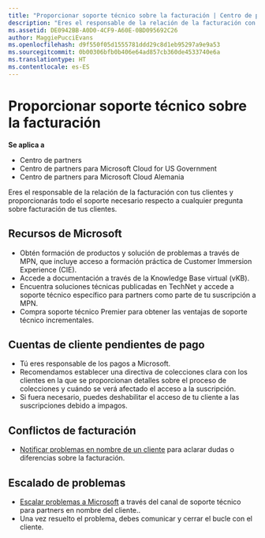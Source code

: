 ```yaml
---
title: "Proporcionar soporte técnico sobre la facturación | Centro de partners"
description: "Eres el responsable de la relación de la facturación con tus clientes y proporcionarás todo el soporte necesario respecto a cualquier pregunta sobre facturación de tus clientes."
ms.assetid: DE0942BB-A0D0-4CF9-A60E-0BD095692C26
author: MaggiePucciEvans
ms.openlocfilehash: d9f550f05d1555781ddd29c8d1eb95297a9e9a53
ms.sourcegitcommit: 0b00306bfb0b406e64ad857cb360de4533740e6a
ms.translationtype: HT
ms.contentlocale: es-ES
---
```

# <a name="provide-billing-support"></a>Proporcionar soporte técnico sobre la facturación

**Se aplica a**

-  Centro de partners
-  Centro de partners para Microsoft Cloud for US Government
-  Centro de partners para Microsoft Cloud Alemania

Eres el responsable de la relación de la facturación con tus clientes y proporcionarás todo el soporte necesario respecto a cualquier pregunta sobre facturación de tus clientes.

## <a href="" id="microsoftresources"></a>Recursos de Microsoft


-   Obtén formación de productos y solución de problemas a través de MPN, que incluye acceso a formación práctica de Customer Immersion Experience (CIE).
-   Accede a documentación a través de la Knowledge Base virtual (vKB).
-   Encuentra soluciones técnicas publicadas en TechNet y accede a soporte técnico específico para partners como parte de tu suscripción a MPN.
-   Compra soporte técnico Premier para obtener las ventajas de soporte técnico incrementales.

## <a href="" id="delinquentcustomeraccounts"></a>Cuentas de cliente pendientes de pago


-   Tú eres responsable de los pagos a Microsoft.
-   Recomendamos establecer una directiva de colecciones clara con los clientes en la que se proporcionan detalles sobre el proceso de colecciones y cuándo se verá afectado el acceso a la suscripción.
-   Si fuera necesario, puedes deshabilitar el acceso de tu cliente a las suscripciones debido a impagos.

## <a href="" id="billingdisputes"></a>Conflictos de facturación


-   [Notificar problemas en nombre de un cliente](report-problems-on-behalf-of-a-customer.md) para aclarar dudas o diferencias sobre la facturación.

## <a href="" id="escalatingissues"></a>Escalado de problemas


-   [Escalar problemas a Microsoft](escalate-problems-to-microsoft.md) a través del canal de soporte técnico para partners en nombre del cliente..
-   Una vez resuelto el problema, debes comunicar y cerrar el bucle con el cliente.

 

 




